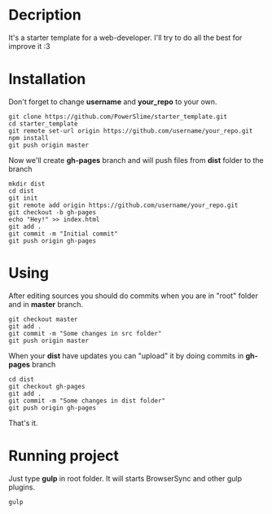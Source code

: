 # Decription
It's a starter template for a web-developer.  I'll try to do all the best for improve it :3

# Installation
Don't forget to change **username** and **your_repo** to your own.

    git clone https://github.com/PowerSlime/starter_template.git
    cd starter_template
    git remote set-url origin https://github.com/username/your_repo.git
    npm install
    git push origin master
Now we'll create **gh-pages** branch and will push files from **dist** folder to the branch

    mkdir dist
    cd dist
    git init
    git remote add origin https://github.com/username/your_repo.git
    git checkout -b gh-pages
    echo "Hey!" >> index.html
    git add .
    git commit -m "Initial commit"
    git push origin gh-pages
# Using
After editing sources you should do commits when you are in "root" folder and in **master** branch.

	git checkout master
	git add .
	git commit -m "Some changes in src folder"
	git push origin master
When your **dist** have updates you can "upload" it by doing commits in **gh-pages** branch

	cd dist
	git checkout gh-pages
	git add .
	git commit -m "Some changes in dist folder"
	git push origin gh-pages
That's it.

# Running project
Just type **gulp** in root folder. It will starts BrowserSync and other gulp plugins.

	gulp
